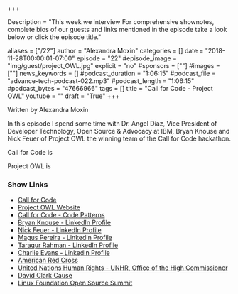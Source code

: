 +++

Description = "This week we interview  For comprehensive shownotes, complete bios of our guests and links mentioned in the episode take a look below or click the episode title."

aliases = ["/22"]
author = "Alexandra Moxin"
categories = []
date = "2018-11-28T00:00:01-07:00"
episode = "22"
#episode_image = "img/guest/project_OWL.jpg"
explicit = "no"
#sponsors = [""]
#images = [""]
news_keywords = []
#podcast_duration = "1:06:15"
#podcast_file = "advance-tech-podcast-022.mp3"
#podcast_length = "1:06:15"
#podcast_bytes = "47666966"
tags = []
title = "Call for Code - Project OWL"
youtube = ""
draft = "True"
+++

Written by Alexandra Moxin

In this episode I spend some time with Dr. Angel Diaz, Vice President of Developer Technology, Open Source & Advocacy at IBM, Bryan Knouse and Nick Feuer of Project OWL the winning team of the Call for Code hackathon.

Call for Code is

Project OWL is



### Show Links

* [Call for Code](https://callforcode.org/)
* [Project OWL Website](http://www.project-owl.com/)
* [Call for Code - Code Patterns](https://developer.ibm.com/callforcode/)
* [Bryan Knouse - LinkedIn Profile](https://www.linkedin.com/in/bryan-knouse/)
* [Nick Feuer - LinkedIn Profile](https://www.linkedin.com/in/nick-feuer-52823241/)
* [Magus Pereira - LinkedIn Profile](https://www.linkedin.com/in/magusta/)
* [Taraqur Rahman - LinkedIn Profile](https://www.linkedin.com/in/tqrahman/)
* [Charlie Evans - LinkedIn Profile](https://www.linkedin.com/in/charlieevans/)
* [American Red Cross](https://www.redcross.org/)
* [United Nations Human Rights - UNHR, Office of the High Commissioner](https://www.ohchr.org/EN/pages/home.aspx)
* [David Clark Cause](https://davidclarkcause.com/)
* [Linux Foundation Open Source Summit](https://events.linuxfoundation.org/events/open-source-summit-north-america-2018/)












